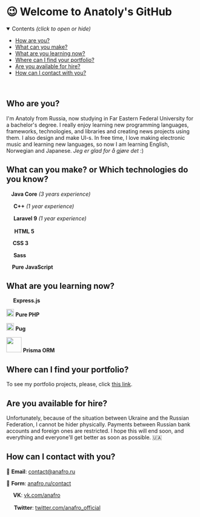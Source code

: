# 😉 Welcome to Anatoly's GitHub 

<details open>
<summary>Contents <i>(click to open or hide)</i></summary>

* [How are you?](https://github.com/anafro#who-are-you)
* [What can you make?](https://github.com/anafro#what-can-you-make-or-which-technologies-do-you-know)
* [What are you learning now?](https://github.com/anafro#what-are-you-learning-now)
* [Where can I find your portfolio?](https://github.com/anafro#where-can-i-find-your-portfolio)
* [Are you available for hire?](https://github.com/anafro#are-you-available-for-hire)
* [How can I contact with you?](https://github.com/anafro#how-can-i-contact-with-you)
</details>

<br/>

## Who are you?

I'm Anatoly from Russia, now studying in Far Eastern Federal University for a bachelor's degree. I really enjoy learning new programming languages, frameworks, technologies, and libraries and creating news projects using them. I also design and make UI-s. In free time, I love making electronic music and learning new languages, so now I am learning English, Norwegian and Japanese. *Jeg er glad for å gjøre det* :)

## What can you make? or Which technologies do you know?
<img src="https://upload.wikimedia.org/wikipedia/ru/3/39/Java_logo.svg" width="9"> **Java Core** *(3 years experience)*

<img src="https://upload.wikimedia.org/wikipedia/commons/1/18/ISO_C%2B%2B_Logo.svg" width="15"> **C++** *(1 year experience)*

<img src="https://upload.wikimedia.org/wikipedia/commons/9/9a/Laravel.svg" width="15"> **Laravel 9** *(1 year experience)*

<img src="https://upload.wikimedia.org/wikipedia/commons/6/61/HTML5_logo_and_wordmark.svg" width="17"> **HTML 5**

<img src="https://upload.wikimedia.org/wikipedia/commons/d/d5/CSS3_logo_and_wordmark.svg" width="13"> **CSS 3**

<img src="https://upload.wikimedia.org/wikipedia/commons/9/96/Sass_Logo_Color.svg" width="15"> **Sass**

<img src="https://upload.wikimedia.org/wikipedia/commons/9/99/Unofficial_JavaScript_logo_2.svg" width="11"> **Pure JavaScript**

## What are you learning now?
<img src="https://www.vectorlogo.zone/logos/expressjs/expressjs-icon.svg" width="14"> **Express.js**

<img src="https://upload.wikimedia.org/wikipedia/commons/2/27/PHP-logo.svg" width="20"> **Pure PHP**

<img src="https://www.vectorlogo.zone/logos/pugjs/pugjs-icon.svg" width="20"> **Pug**

<img src="https://cdn.worldvectorlogo.com/logos/prisma-2.svg" width="40"> **Prisma ORM**

## Where can I find your portfolio?
To see my portfolio projects, please, click [this link](https://github.com/anafro/anafro/blob/main/Pages/portfolio-project-list.md). 

## Are you available for hire?
Unfortunately, because of the situation between Ukraine and the Russian Federation, I cannot be hider physically. Payments between Russian bank accounts and foreign ones are restricted. I hope this will end soon, and everything and everyone'll get better as soon as possible. 🇺🇦

## How can I contact with you?
📧 **Email**: contact@anafro.ru

💌 **Form**: [anafro.ru/contact](anafro.ru/contact)

<img src="https://upload.wikimedia.org/wikipedia/commons/thumb/2/21/VK.com-logo.svg/288px-VK.com-logo.svg.png" width="14" height="14"> **VK**: [vk.com/anafro](vk.com/anafro)

<img src="https://upload.wikimedia.org/wikipedia/sco/9/9f/Twitter_bird_logo_2012.svg" width="16"> **Twitter**: [twitter.com/anafro_official](https://twitter.com/anafro_official)
